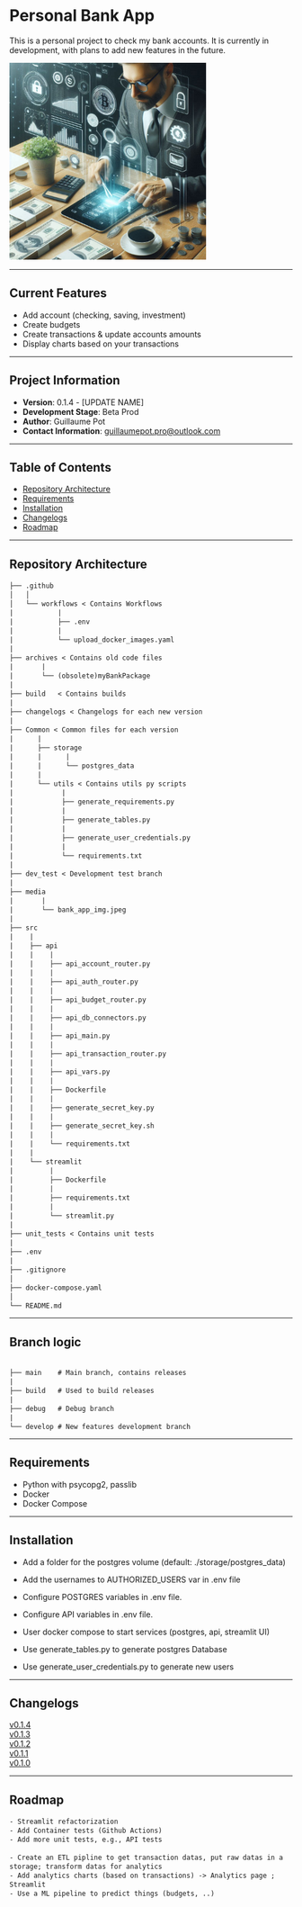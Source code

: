 # Personal Bank App

This is a personal project to check my bank accounts. It is currently in development, with plans to add new features in the future.


<img src="./media/bank_app_img.jpeg" width="350" height="350">


---

## Current Features

- Add account (checking, saving, investment)
- Create budgets
- Create transactions & update accounts amounts
- Display charts based on your transactions

---

## Project Information

- **Version**: 0.1.4 - [UPDATE NAME]
- **Development Stage**: Beta Prod
- **Author**: Guillaume Pot
- **Contact Information**: guillaumepot.pro@outlook.com

---

## Table of Contents
- [Repository Architecture](#repository-architecture)
- [Requirements](#requirements)
- [Installation](#installation)
- [Changelogs](#Changelogs)
- [Roadmap](#roadmap)

---

## Repository Architecture

```
├── .github
│   │
│   └── workflows < Contains Workflows
|           |
|           ├── .env
|           |
|           └── upload_docker_images.yaml
|   
├── archives < Contains old code files
|       |
|       └── (obsolete)myBankPackage
|
├── build   < Contains builds
|        
├── changelogs < Changelogs for each new version
|        
├── Common < Common files for each version
|      |
|      ├── storage
|      |      |
|      |      └── postgres_data
|      |
|      └── utils < Contains utils py scripts
|            |
|            ├── generate_requirements.py
|            |
|            ├── generate_tables.py
|            |
|            ├── generate_user_credentials.py
|            |
|            └── requirements.txt
|        
├── dev_test < Development test branch
|
├── media
|       |
|       └── bank_app_img.jpeg
|
├── src
|    |
|    ├── api
|    |    |
|    |    ├── api_account_router.py
|    |    |
|    |    ├── api_auth_router.py
|    |    |
|    |    ├── api_budget_router.py
|    |    |
|    |    ├── api_db_connectors.py
|    |    |
|    |    ├── api_main.py
|    |    |
|    |    ├── api_transaction_router.py
|    |    |
|    |    ├── api_vars.py
|    |    |
|    |    ├── Dockerfile
|    |    |
|    |    ├── generate_secret_key.py
|    |    |
|    |    ├── generate_secret_key.sh
|    |    |
|    |    └── requirements.txt
|    |
|    └── streamlit
|         |
|         ├── Dockerfile
|         |
|         ├── requirements.txt
|         |
|         └── streamlit.py
|
├── unit_tests < Contains unit tests
|
├── .env
|
├── .gitignore
│
├── docker-compose.yaml
│
└── README.md
```

---

## Branch logic

```

├── main    # Main branch, contains releases
|   
├── build   # Used to build releases
|
├── debug   # Debug branch
|
└── develop # New features development branch

```

---

## Requirements
- Python with psycopg2, passlib
- Docker
- Docker Compose

---

## Installation
- Add a folder for the postgres volume (default: ./storage/postgres_data)
- Add the usernames to AUTHORIZED_USERS var in .env file
- Configure POSTGRES variables in .env file.
- Configure API variables in .env file.


- User docker compose to start services (postgres, api, streamlit UI)
- Use generate_tables.py to generate postgres Database
- Use generate_user_credentials.py to generate new users

---

## Changelogs

[v0.1.4](./changelogs/0.1.4.md)  
[v0.1.3](./changelogs/0.1.3.md)  
[v0.1.2](./changelogs/0.1.2.md)  
[v0.1.1](./changelogs/0.1.1.md)  
[v0.1.0](./changelogs/0.1.0.md)

---

## Roadmap

```
- Streamlit refactorization
- Add Container tests (Github Actions)
- Add more unit tests, e.g., API tests

- Create an ETL pipline to get transaction datas, put raw datas in a storage; transform datas for analytics
- Add analytics charts (based on transactions) -> Analytics page ; Streamlit
- Use a ML pipeline to predict things (budgets, ..)
```
